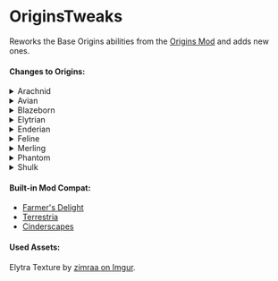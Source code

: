# OriginsTweaks

Reworks the Base Origins abilities from the [Origins Mod](https://modrinth.com/mod/origins) and adds new ones.

#### Changes to Origins:

<details><summary>Arachnid</summary>

+ The Arachnid now has a web shot ability.
  + Hitting terrain grapples towards it.
  + Hitting entities catches it in cobweb.
    + Catching entities in cobweb has a longer cooldown than grappling.
    + This replaces the webbing in melee combat.
+ Arachnids are shorter and can fit into 1-block gaps when sneaking.
+ Falldamage is only calculated after a fall greater than 30 Blocks.
+ Arachnids can craft 9 strings into cobweb and back into string for storage purposes.

</details>

<details><summary>Avian</summary>

+ Feather Falling is Toggleable.
+ Avians can sense undead mobs within 16 blocks distance and deal more damage to them in melee combat.
+ Spectral Arrows deal increased damage when shot by an Avian.

</details>

<details><summary>Blazeborn</summary>

+ Burning Wrath has been reworked.
  + Pressing the Primary Key catches the Blazeborn on Fire.
  + Can hover for a short while on fire.
  + Can light Campfires, Fuel Furnei and Brewing stands when on fire.
+ Blazeborns can shoot 3 Fireballs on a Cooldown.

</details>

<details><summary>Elytrian</summary>

+ The Elytra has a custom texture exclusive to Elytrians. Elytra Texture made by [zimraa on Imgur](https://imgur.com/gallery/lROFn).
+ Pressing the Primary Key while gliding flaps their wings, useful to maintain altitude.
+ Pressing the Primary Key while grounded will launch them to the sky.
+ You have a Stamina bar that is used when launching, flapping or gliding.
+ Heavy Armor weakens effects of the Launch power and the Wing Flap power and costs more stamina.

</details>

<details><summary>Enderian</summary>

+ Height, eye height and reach are changed.
+ Enderians are able to set a teleportation point to travel back to.
+ They can dodge any Projectile on a cooldown.

</details>

<details><summary>Feline</summary>

+ Feline can break Stone 50% slower when not under the effect of strength. Some tough stone variants can't be broken without strength.
+ Claws deal stone-sword-level damage, but need to be resharpened using logs, wool or carpet.
+ Prey can be sensed by felines, and their meat is more nourishing.

</details>

<details><summary>Merling</summary>

+ Merlings can craft tridents.
+ Projectile and Melee attacks with Tridents deal more damage if the Merling is underwater.
+ Merlings can dash underwater while swimming on a cooldown.
+ They can also summon a raincloud to keep them hydrated for some time.

</details>

<details><summary>Phantom</summary>

+ Golden items and blocks have negative effects on phantoms.
  + Can't eat golden food.
  + Can't wear golden Armor.
  + Golden blocks inflicts the weakness effect.
  + Can't phase through pure golden blocks.
+ Phantoms can highlight any entity in a 32 block radius for 10 seconds.

</details>

<details><summary>Shulk</summary>

+ Shulks can throw a shulker bullet on a cooldown.
+ They can receive resistance by closing their shells (sneaking for a while).
+ Closed shells will be destroyed upon taking damage.

</details>

#### Built-in Mod Compat:

+ [Farmer's Delight](https://modrinth.com/mod/farmers-delight-fabric)
+ [Terrestria](https://modrinth.com/mod/terrestria)
+ [Cinderscapes](https://modrinth.com/mod/cinderscapes)

#### Used Assets:

Elytra Texture by [zimraa on Imgur](https://imgur.com/gallery/lROFn).